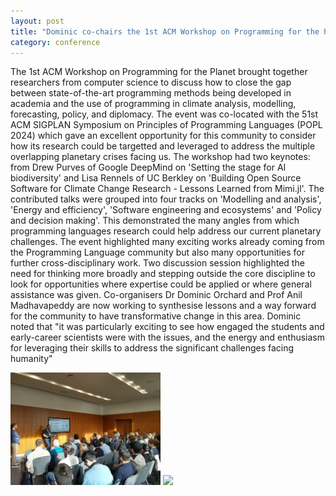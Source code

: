```yaml
---
layout: post
title: "Dominic co-chairs the 1st ACM Workshop on Programming for the Planet in London"
category: conference
---
```

The 1st ACM Workshop on Programming for the Planet brought together researchers from computer science to discuss how to close the gap between state-of-the-art programming methods being developed in academia and the use of programming in climate analysis, modelling, forecasting, policy, and diplomacy. The event was co-located with the 51st ACM SIGPLAN Symposium on Principles of Programming Languages (POPL 2024) which gave an excellent opportunity for this community to consider how its research could be targetted and leveraged to address the multiple overlapping planetary crises facing us. The workshop had two keynotes: from Drew Purves of Google DeepMind on 'Setting the stage for AI biodiversity' and Lisa Rennels of UC Berkley on 'Building Open Source Software for Climate Change Research - Lessons Learned from Mimi.jl'. The contributed talks were grouped into four tracks on 'Modelling and analysis', 'Energy and efficiency', 'Software engineering and ecosystems' and 'Policy and decision making'. This demonstrated the many angles from which programming languages research could help address our current planetary challenges. The event highlighted many exciting works already coming from the Programming Language community but also many opportunities for further cross-disciplinary work. Two discussion session highlighted the need for thinking more broadly and stepping outside the core discipline to look for opportunities where expertise could be applied or where general assistance was given. Co-organisers Dr Dominic Orchard and Prof Anil Madhavapeddy are now working to synthesise lessons and a way forward for the community to have transformative change in this area. Dominic noted that "it was particularly exciting to see how engaged the students and early-career scientists were with the issues, and the energy and enthusiasm for leveraging their skills to address the significant challenges facing humanity"

<img src="assets/images/propl1.jpg" style="max-width:500px;width:25vw" />
<img src="assets/images/propl2.jpg" style="max-width:500px;width:25vw" />
